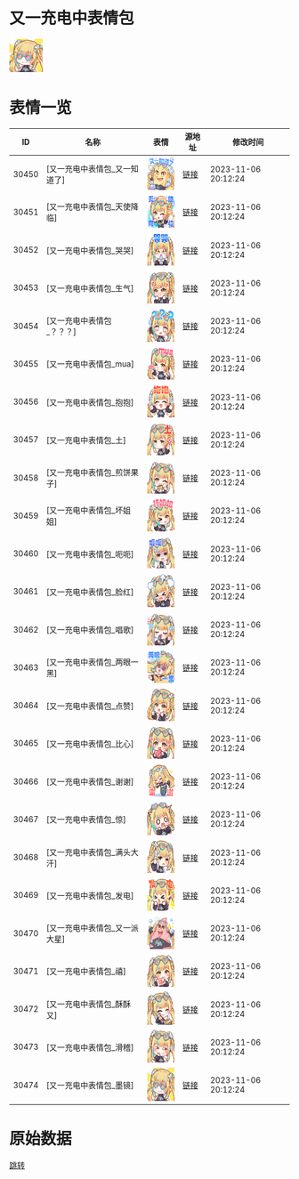 # 又一充电中表情包

<img src="./cover.png" height="60" alt="cover" />

# 表情一览

|ID|名称|表情|源地址|修改时间|
|----|----|----|----|----|
|30450|[又一充电中表情包_又一知道了]|<img src="./pic/030450_%5B又一充电中表情包_又一知道了%5D.png" height="60" alt="又一知道了"/>|[链接](https://i0.hdslb.com/bfs/activity-plat/static/20231013/75b264943efa8c4a366d53fef124bfe8/XdgDrEWw89.png)|2023-11-06 20:12:24|
|30451|[又一充电中表情包_天使降临]|<img src="./pic/030451_%5B又一充电中表情包_天使降临%5D.png" height="60" alt="天使降临"/>|[链接](https://i0.hdslb.com/bfs/activity-plat/static/20231013/75b264943efa8c4a366d53fef124bfe8/XXE6TyCgkU.png)|2023-11-06 20:12:24|
|30452|[又一充电中表情包_哭哭]|<img src="./pic/030452_%5B又一充电中表情包_哭哭%5D.png" height="60" alt="哭哭"/>|[链接](https://i0.hdslb.com/bfs/activity-plat/static/20231013/75b264943efa8c4a366d53fef124bfe8/D1bZqqqo20.png)|2023-11-06 20:12:24|
|30453|[又一充电中表情包_生气]|<img src="./pic/030453_%5B又一充电中表情包_生气%5D.png" height="60" alt="生气"/>|[链接](https://i0.hdslb.com/bfs/activity-plat/static/20231013/75b264943efa8c4a366d53fef124bfe8/yQU5J1jTJa.png)|2023-11-06 20:12:24|
|30454|[又一充电中表情包_？？？]|<img src="./pic/030454_%5B又一充电中表情包_？？？%5D.png" height="60" alt="？？？"/>|[链接](https://i0.hdslb.com/bfs/activity-plat/static/20231013/75b264943efa8c4a366d53fef124bfe8/51f2kG3FI4.png)|2023-11-06 20:12:24|
|30455|[又一充电中表情包_mua]|<img src="./pic/030455_%5B又一充电中表情包_mua%5D.png" height="60" alt="mua"/>|[链接](https://i0.hdslb.com/bfs/activity-plat/static/20231013/75b264943efa8c4a366d53fef124bfe8/MpOgcnfpxL.png)|2023-11-06 20:12:24|
|30456|[又一充电中表情包_抱抱]|<img src="./pic/030456_%5B又一充电中表情包_抱抱%5D.png" height="60" alt="抱抱"/>|[链接](https://i0.hdslb.com/bfs/activity-plat/static/20231013/75b264943efa8c4a366d53fef124bfe8/eMCT2dHajQ.png)|2023-11-06 20:12:24|
|30457|[又一充电中表情包_土]|<img src="./pic/030457_%5B又一充电中表情包_土%5D.png" height="60" alt="土"/>|[链接](https://i0.hdslb.com/bfs/activity-plat/static/20231013/75b264943efa8c4a366d53fef124bfe8/21yord80aF.png)|2023-11-06 20:12:24|
|30458|[又一充电中表情包_煎饼果子]|<img src="./pic/030458_%5B又一充电中表情包_煎饼果子%5D.png" height="60" alt="煎饼果子"/>|[链接](https://i0.hdslb.com/bfs/activity-plat/static/20231013/75b264943efa8c4a366d53fef124bfe8/pJxsesCsKP.png)|2023-11-06 20:12:24|
|30459|[又一充电中表情包_坏姐姐]|<img src="./pic/030459_%5B又一充电中表情包_坏姐姐%5D.png" height="60" alt="坏姐姐"/>|[链接](https://i0.hdslb.com/bfs/activity-plat/static/20231013/75b264943efa8c4a366d53fef124bfe8/mT4kYfg4H4.png)|2023-11-06 20:12:24|
|30460|[又一充电中表情包_呃呃]|<img src="./pic/030460_%5B又一充电中表情包_呃呃%5D.png" height="60" alt="呃呃"/>|[链接](https://i0.hdslb.com/bfs/activity-plat/static/20231013/75b264943efa8c4a366d53fef124bfe8/qE9wcFCmSj.png)|2023-11-06 20:12:24|
|30461|[又一充电中表情包_脸红]|<img src="./pic/030461_%5B又一充电中表情包_脸红%5D.png" height="60" alt="脸红"/>|[链接](https://i0.hdslb.com/bfs/activity-plat/static/20231013/75b264943efa8c4a366d53fef124bfe8/FR5PvBx1Um.png)|2023-11-06 20:12:24|
|30462|[又一充电中表情包_唱歌]|<img src="./pic/030462_%5B又一充电中表情包_唱歌%5D.png" height="60" alt="唱歌"/>|[链接](https://i0.hdslb.com/bfs/activity-plat/static/20231013/75b264943efa8c4a366d53fef124bfe8/3L8Zmp2M4q.png)|2023-11-06 20:12:24|
|30463|[又一充电中表情包_两眼一黑]|<img src="./pic/030463_%5B又一充电中表情包_两眼一黑%5D.png" height="60" alt="两眼一黑"/>|[链接](https://i0.hdslb.com/bfs/activity-plat/static/20231013/75b264943efa8c4a366d53fef124bfe8/eDalDCYBYt.png)|2023-11-06 20:12:24|
|30464|[又一充电中表情包_点赞]|<img src="./pic/030464_%5B又一充电中表情包_点赞%5D.png" height="60" alt="点赞"/>|[链接](https://i0.hdslb.com/bfs/activity-plat/static/20231013/75b264943efa8c4a366d53fef124bfe8/vjxMLQ3USl.png)|2023-11-06 20:12:24|
|30465|[又一充电中表情包_比心]|<img src="./pic/030465_%5B又一充电中表情包_比心%5D.png" height="60" alt="比心"/>|[链接](https://i0.hdslb.com/bfs/activity-plat/static/20231013/75b264943efa8c4a366d53fef124bfe8/tRTTG0pNzx.png)|2023-11-06 20:12:24|
|30466|[又一充电中表情包_谢谢]|<img src="./pic/030466_%5B又一充电中表情包_谢谢%5D.png" height="60" alt="谢谢"/>|[链接](https://i0.hdslb.com/bfs/activity-plat/static/20231013/75b264943efa8c4a366d53fef124bfe8/zBDuKrO7or.png)|2023-11-06 20:12:24|
|30467|[又一充电中表情包_惊]|<img src="./pic/030467_%5B又一充电中表情包_惊%5D.png" height="60" alt="惊"/>|[链接](https://i0.hdslb.com/bfs/activity-plat/static/20231013/75b264943efa8c4a366d53fef124bfe8/tEgVfQm5ra.png)|2023-11-06 20:12:24|
|30468|[又一充电中表情包_满头大汗]|<img src="./pic/030468_%5B又一充电中表情包_满头大汗%5D.png" height="60" alt="满头大汗"/>|[链接](https://i0.hdslb.com/bfs/activity-plat/static/20231013/75b264943efa8c4a366d53fef124bfe8/eODKAfoHwt.png)|2023-11-06 20:12:24|
|30469|[又一充电中表情包_发电]|<img src="./pic/030469_%5B又一充电中表情包_发电%5D.png" height="60" alt="发电"/>|[链接](https://i0.hdslb.com/bfs/activity-plat/static/20231013/75b264943efa8c4a366d53fef124bfe8/VoCOnSNHwD.png)|2023-11-06 20:12:24|
|30470|[又一充电中表情包_又一派大星]|<img src="./pic/030470_%5B又一充电中表情包_又一派大星%5D.png" height="60" alt="又一派大星"/>|[链接](https://i0.hdslb.com/bfs/activity-plat/static/20231106/1ccf6ad44afe4d0a84f1906965af6cb9/ekKU84f6xw.png)|2023-11-06 20:12:24|
|30471|[又一充电中表情包_禧]|<img src="./pic/030471_%5B又一充电中表情包_禧%5D.png" height="60" alt="禧"/>|[链接](https://i0.hdslb.com/bfs/activity-plat/static/20231106/1ccf6ad44afe4d0a84f1906965af6cb9/5ZoY64EuSb.png)|2023-11-06 20:12:24|
|30472|[又一充电中表情包_酥酥又]|<img src="./pic/030472_%5B又一充电中表情包_酥酥又%5D.png" height="60" alt="酥酥又"/>|[链接](https://i0.hdslb.com/bfs/activity-plat/static/20231106/1ccf6ad44afe4d0a84f1906965af6cb9/QI32U4k0VS.png)|2023-11-06 20:12:24|
|30473|[又一充电中表情包_滑稽]|<img src="./pic/030473_%5B又一充电中表情包_滑稽%5D.png" height="60" alt="滑稽"/>|[链接](https://i0.hdslb.com/bfs/activity-plat/static/20231106/1ccf6ad44afe4d0a84f1906965af6cb9/ibrdGVxyZ1.png)|2023-11-06 20:12:24|
|30474|[又一充电中表情包_墨镜]|<img src="./pic/030474_%5B又一充电中表情包_墨镜%5D.png" height="60" alt="墨镜"/>|[链接](https://i0.hdslb.com/bfs/activity-plat/static/20231106/1ccf6ad44afe4d0a84f1906965af6cb9/dS5zXwRR8q.png)|2023-11-06 20:12:24|

# 原始数据

[跳转](./raw.json)

